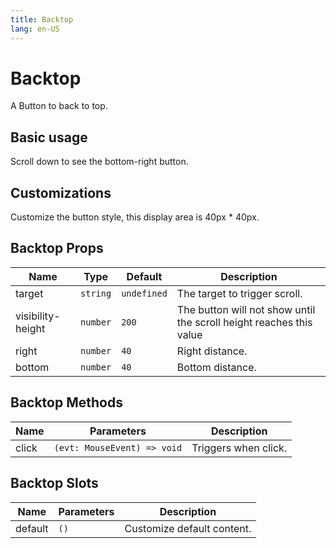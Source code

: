 ```yaml
---
title: Backtop
lang: en-US
---
```


# Backtop <update-badge/>

A Button to back to top.

## Basic usage

Scroll down to see the bottom-right button.

<demo src="../example/backtop/basic.vue"></demo>

## Customizations

Customize the button style, this display area is 40px * 40px.

<demo src="../example/backtop/custom.vue"></demo>

## Backtop Props
| Name | Type | Default | Description |
| --- | --- | --- | --- |
| target | `string` | `undefined` | The target to trigger scroll.
| visibility-height | `number` | `200` | The button will not show until the scroll height reaches this value
| right | `number` | `40` |  Right distance.  |
| bottom | `number` | `40` | Bottom distance. |


## Backtop Methods

| Name | Parameters | Description | 
| --- | --- | --- |
| click | `(evt: MouseEvent) => void` | Triggers when click. |


## Backtop Slots

| Name | Parameters | Description | 
| --- | --- | --- |
| default | `()` | Customize default content. |
